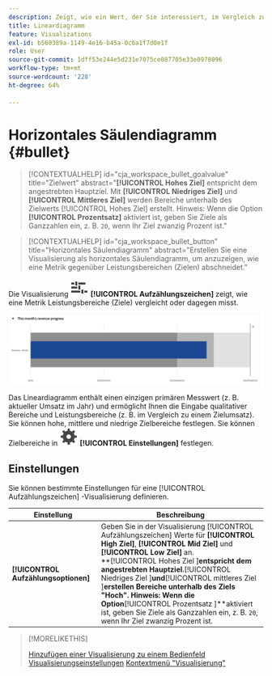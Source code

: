 ```yaml
---
description: Zeigt, wie ein Wert, der Sie interessiert, im Vergleich zu anderen Leistungsbereichen (Zielen) liegt oder ausfällt.
title: Lineardiagramm
feature: Visualizations
exl-id: b560389a-1149-4e16-b45a-0c6a1f7d0e1f
role: User
source-git-commit: 1dff53e244e5d231e7075ce087705e33e0978096
workflow-type: tm+mt
source-wordcount: '228'
ht-degree: 64%

---
```


# Horizontales Säulendiagramm {#bullet}

<!-- markdownlint-disable MD034 -->

>[!CONTEXTUALHELP]
>id="cja_workspace_bullet_goalvalue"
>title="Zielwert"
>abstract="**[!UICONTROL Hohes Ziel]** entspricht dem angestrebten Hauptziel. Mit **[!UICONTROL Niedriges Ziel]** und **[!UICONTROL Mittleres Ziel]** werden Bereiche unterhalb des Zielwerts [!UICONTROL Hohes Ziel] erstellt. Hinweis: Wenn die Option **[!UICONTROL Prozentsatz]** aktiviert ist, geben Sie Ziele als Ganzzahlen ein, z. B. `20`, wenn Ihr Ziel zwanzig Prozent ist."

<!-- markdownlint-enable MD034 -->

<!-- markdownlint-disable MD034 -->

>[!CONTEXTUALHELP]
>id="cja_workspace_bullet_button"
>title="Horizontales Säulendiagramm"
>abstract="Erstellen Sie eine Visualisierung als horizontales Säulendiagramm, um anzuzeigen, wie eine Metrik gegenüber Leistungsbereichen (Zielen) abschneidet."

<!-- markdownlint-enable MD034 -->


Die Visualisierung ![GraphBullet](/help/assets/icons/GraphBullet.svg) **[!UICONTROL Aufzählungszeichen]** zeigt, wie eine Metrik Leistungsbereiche (Ziele) vergleicht oder dagegen misst.

![](assets/bullet.png)

Das Lineardiagramm enthält einen einzigen primären Messwert (z. B. aktueller Umsatz im Jahr) und ermöglicht Ihnen die Eingabe qualitativer Bereiche und Leistungsbereiche (z. B. im Vergleich zu einem Zielumsatz). Sie können hohe, mittlere und niedrige Zielbereiche festlegen. Sie können Zielbereiche in ![Einstellung](/help/assets/icons/Setting.svg) **[!UICONTROL Einstellungen]** festlegen.

## Einstellungen

Sie können bestimmte Einstellungen für eine [!UICONTROL Aufzählungszeichen] -Visualisierung definieren.

| Einstellung | Beschreibung |
|---|---|
| **[!UICONTROL Aufzählungsoptionen]** | Geben Sie in der Visualisierung [!UICONTROL Aufzählungszeichen] Werte für **[!UICONTROL High Ziel]**, **[!UICONTROL Mid Ziel]** und **[!UICONTROL Low Ziel]** an. <br/>**[!UICONTROL Hohes Ziel ]**entspricht dem angestrebten Hauptziel.**[!UICONTROL  Niedriges Ziel ]**und**[!UICONTROL  mittleres Ziel ]**erstellen Bereiche unterhalb des Ziels &quot;Hoch&quot;. Hinweis: Wenn die Option**[!UICONTROL  Prozentsatz ]**aktiviert ist, geben Sie Ziele als Ganzzahlen ein, z. B. `20`, wenn Ihr Ziel zwanzig Prozent ist. |

>[!MORELIKETHIS]
>
>[Hinzufügen einer Visualisierung zu einem Bedienfeld](/help/analysis-workspace/visualizations/freeform-analysis-visualizations.md#add-visualizations-to-a-panel)
>[Visualisierungseinstellungen](/help/analysis-workspace/visualizations/freeform-analysis-visualizations.md#settings)
>[Kontextmenü &quot;Visualisierung&quot;](/help/analysis-workspace/visualizations/freeform-analysis-visualizations.md#context-menu)
>


